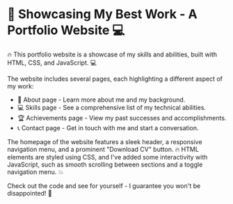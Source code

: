 # 🚀 Showcasing My Best Work - A Portfolio Website 💻

🔥 This portfolio website is a showcase of my skills and abilities, built with HTML, CSS, and JavaScript. 💻

The website includes several pages, each highlighting a different aspect of my work:
- 💼 About page - Learn more about me and my background.
- 💻 Skills page - See a comprehensive list of my technical abilities.
- 🏆 Achievements page - View my past successes and accomplishments.
- 📞 Contact page - Get in touch with me and start a conversation.

The homepage of the website features a sleek header, a responsive navigation menu, and a prominent "Download CV" button. 🔥 HTML elements are styled using CSS, and I've added some interactivity with JavaScript, such as smooth scrolling between sections and a toggle navigation menu. 💥

Check out the code and see for yourself - I guarantee you won't be disappointed! 💯
